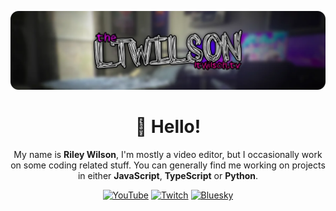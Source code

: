 ![Banner](/public/github-banner.webp)

<div align="center">

# 👋 Hello!
My name is **Riley Wilson**, I'm mostly a video editor, but I occasionally work on some coding related stuff. You can generally find me working on projects in either **JavaScript**, **TypeScript** or **Python**.

[![YouTube](https://img.shields.io/badge/YouTube-ff4040?style=flat&logo=YouTube&logoColor=FFFFFF&labelColor=FF0000)](https://youtube.com/@theltwilson) [![Twitch](https://img.shields.io/badge/Twitch-aa70ff?style=flat&logo=Twitch&logoColor=FFFFFF&labelColor=%239146FF)](https://twitch.tv/theltwilson) [![Bluesky](https://img.shields.io/badge/Bluesky-0072bf?style=flat&logo=Bluesky&logoColor=FFFFFF&labelColor=1D9BF0)](https://bsky.app/profile/ltwilson.tv)

</div>